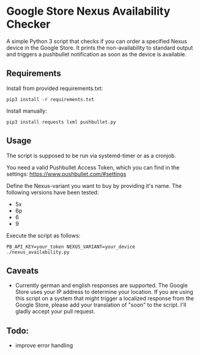 # Google Store Nexus  Availability Checker
A simple Python 3 script that checks if you can order a specified Nexus device in the Google Store. It prints the non-availability to standard output and triggers a pushbullet notification as soon as the device is available.

## Requirements

Install from provided requirements.txt:
```
pip3 install -r requirements.txt
````

Install manually:
```
pip3 install requests lxml pushbullet.py
```

## Usage

The script is supposed to be run via systemd-timer or as a cronjob. 

You need a valid Pushbullet Access Token, which you can find in the settings: https://www.pushbullet.com/#settings

Define the Nexus-variant you want to buy by providing it's name. The following versions have been tested: 
* 5x
* 6p
* 6
* 9

Execute the script as follows:
```
PB_API_KEY=your_token NEXUS_VARIANT=your_device ./nexus_availability.py
```

## Caveats
* Currently german and english responses are supported. The Google Store uses your IP address to determine your location. If you are using this script on a system that might trigger a localized response from the Google Store, please add your translation of "soon" to the script. I'll gladly accept your pull request.

## Todo:
* improve error handling
